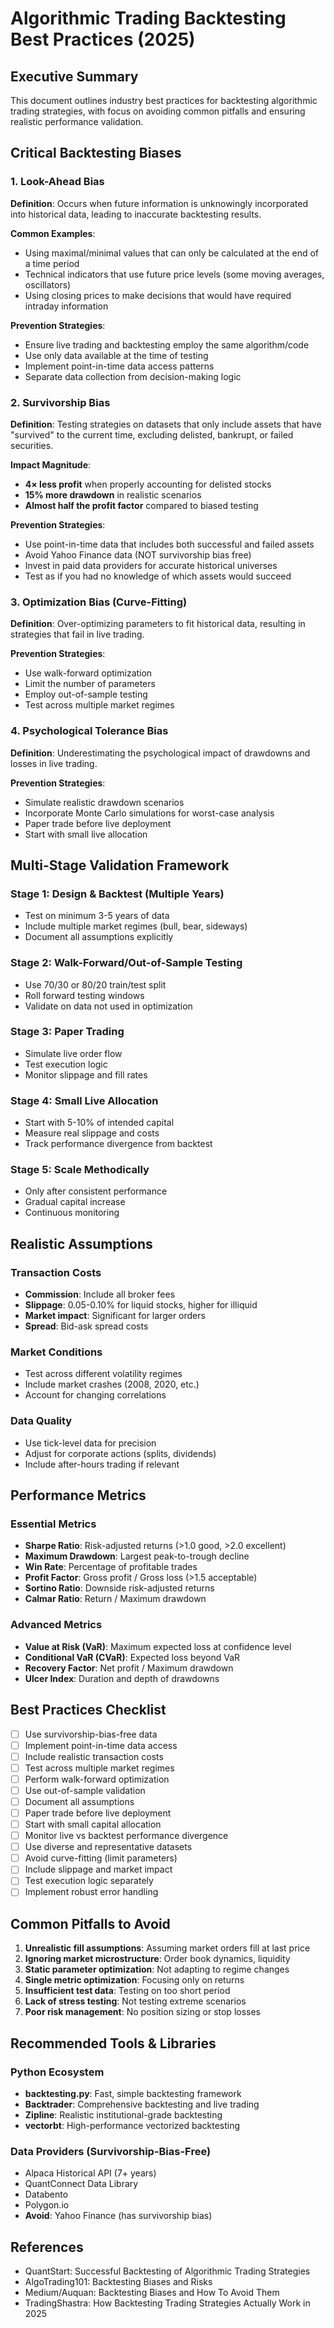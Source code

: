 # Algorithmic Trading Backtesting Best Practices (2025)

## Executive Summary

This document outlines industry best practices for backtesting algorithmic trading strategies, with focus on avoiding common pitfalls and ensuring realistic performance validation.

## Critical Backtesting Biases

### 1. Look-Ahead Bias

**Definition**: Occurs when future information is unknowingly incorporated into historical data, leading to inaccurate backtesting results.

**Common Examples**:
- Using maximal/minimal values that can only be calculated at the end of a time period
- Technical indicators that use future price levels (some moving averages, oscillators)
- Using closing prices to make decisions that would have required intraday information

**Prevention Strategies**:
- Ensure live trading and backtesting employ the same algorithm/code
- Use only data available at the time of testing
- Implement point-in-time data access patterns
- Separate data collection from decision-making logic

### 2. Survivorship Bias

**Definition**: Testing strategies on datasets that only include assets that have "survived" to the current time, excluding delisted, bankrupt, or failed securities.

**Impact Magnitude**:
- **4× less profit** when properly accounting for delisted stocks
- **15% more drawdown** in realistic scenarios
- **Almost half the profit factor** compared to biased testing

**Prevention Strategies**:
- Use point-in-time data that includes both successful and failed assets
- Avoid Yahoo Finance data (NOT survivorship bias free)
- Invest in paid data providers for accurate historical universes
- Test as if you had no knowledge of which assets would succeed

### 3. Optimization Bias (Curve-Fitting)

**Definition**: Over-optimizing parameters to fit historical data, resulting in strategies that fail in live trading.

**Prevention Strategies**:
- Use walk-forward optimization
- Limit the number of parameters
- Employ out-of-sample testing
- Test across multiple market regimes

### 4. Psychological Tolerance Bias

**Definition**: Underestimating the psychological impact of drawdowns and losses in live trading.

**Prevention Strategies**:
- Simulate realistic drawdown scenarios
- Incorporate Monte Carlo simulations for worst-case analysis
- Paper trade before live deployment
- Start with small live allocation

## Multi-Stage Validation Framework

### Stage 1: Design & Backtest (Multiple Years)
- Test on minimum 3-5 years of data
- Include multiple market regimes (bull, bear, sideways)
- Document all assumptions explicitly

### Stage 2: Walk-Forward/Out-of-Sample Testing
- Use 70/30 or 80/20 train/test split
- Roll forward testing windows
- Validate on data not used in optimization

### Stage 3: Paper Trading
- Simulate live order flow
- Test execution logic
- Monitor slippage and fill rates

### Stage 4: Small Live Allocation
- Start with 5-10% of intended capital
- Measure real slippage and costs
- Track performance divergence from backtest

### Stage 5: Scale Methodically
- Only after consistent performance
- Gradual capital increase
- Continuous monitoring

## Realistic Assumptions

### Transaction Costs
- **Commission**: Include all broker fees
- **Slippage**: 0.05-0.10% for liquid stocks, higher for illiquid
- **Market impact**: Significant for larger orders
- **Spread**: Bid-ask spread costs

### Market Conditions
- Test across different volatility regimes
- Include market crashes (2008, 2020, etc.)
- Account for changing correlations

### Data Quality
- Use tick-level data for precision
- Adjust for corporate actions (splits, dividends)
- Include after-hours trading if relevant

## Performance Metrics

### Essential Metrics
- **Sharpe Ratio**: Risk-adjusted returns (>1.0 good, >2.0 excellent)
- **Maximum Drawdown**: Largest peak-to-trough decline
- **Win Rate**: Percentage of profitable trades
- **Profit Factor**: Gross profit / Gross loss (>1.5 acceptable)
- **Sortino Ratio**: Downside risk-adjusted returns
- **Calmar Ratio**: Return / Maximum drawdown

### Advanced Metrics
- **Value at Risk (VaR)**: Maximum expected loss at confidence level
- **Conditional VaR (CVaR)**: Expected loss beyond VaR
- **Recovery Factor**: Net profit / Maximum drawdown
- **Ulcer Index**: Duration and depth of drawdowns

## Best Practices Checklist

- [ ] Use survivorship-bias-free data
- [ ] Implement point-in-time data access
- [ ] Include realistic transaction costs
- [ ] Test across multiple market regimes
- [ ] Perform walk-forward optimization
- [ ] Use out-of-sample validation
- [ ] Document all assumptions
- [ ] Paper trade before live deployment
- [ ] Start with small capital allocation
- [ ] Monitor live vs backtest performance divergence
- [ ] Use diverse and representative datasets
- [ ] Avoid curve-fitting (limit parameters)
- [ ] Include slippage and market impact
- [ ] Test execution logic separately
- [ ] Implement robust error handling

## Common Pitfalls to Avoid

1. **Unrealistic fill assumptions**: Assuming market orders fill at last price
2. **Ignoring market microstructure**: Order book dynamics, liquidity
3. **Static parameter optimization**: Not adapting to regime changes
4. **Single metric optimization**: Focusing only on returns
5. **Insufficient test data**: Testing on too short period
6. **Lack of stress testing**: Not testing extreme scenarios
7. **Poor risk management**: No position sizing or stop losses

## Recommended Tools & Libraries

### Python Ecosystem
- **backtesting.py**: Fast, simple backtesting framework
- **Backtrader**: Comprehensive backtesting and live trading
- **Zipline**: Realistic institutional-grade backtesting
- **vectorbt**: High-performance vectorized backtesting

### Data Providers (Survivorship-Bias-Free)
- Alpaca Historical API (7+ years)
- QuantConnect Data Library
- Databento
- Polygon.io
- **Avoid**: Yahoo Finance (has survivorship bias)

## References

- QuantStart: Successful Backtesting of Algorithmic Trading Strategies
- AlgoTrading101: Backtesting Biases and Risks
- Medium/Auquan: Backtesting Biases and How To Avoid Them
- TradingShastra: How Backtesting Trading Strategies Actually Work in 2025
